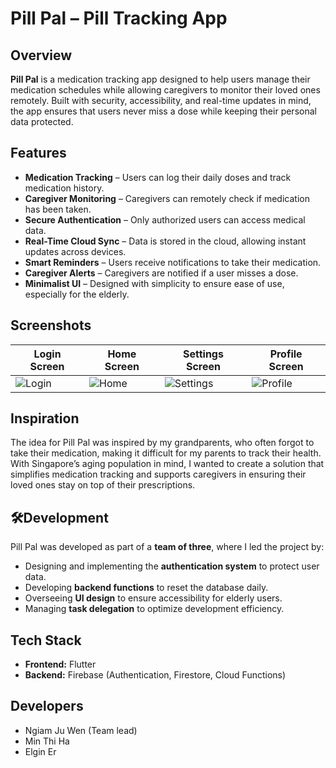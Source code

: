 # Pill Pal – Pill Tracking App  

## Overview  
**Pill Pal** is a medication tracking app designed to help users manage their medication schedules while allowing caregivers to monitor their loved ones remotely. Built with security, accessibility, and real-time updates in mind, the app ensures that users never miss a dose while keeping their personal data protected.  

## Features  
- **Medication Tracking** – Users can log their daily doses and track medication history.  
- **Caregiver Monitoring** – Caregivers can remotely check if medication has been taken.  
- **Secure Authentication** – Only authorized users can access medical data.  
- **Real-Time Cloud Sync** – Data is stored in the cloud, allowing instant updates across devices.  
- **Smart Reminders** – Users receive notifications to take their medication.  
- **Caregiver Alerts** – Caregivers are notified if a user misses a dose.  
- **Minimalist UI** – Designed with simplicity to ensure ease of use, especially for the elderly.

## Screenshots  

| Login Screen  | Home Screen | Settings Screen | Profile Screen |
|--------------|------------|----------------|---------------|
| ![Login](login.png) | ![Home](home.png) | ![Settings](settings.png) | ![Profile](profile.png) |  

## Inspiration  
The idea for Pill Pal was inspired by my grandparents, who often forgot to take their medication, making it difficult for my parents to track their health. With Singapore’s aging population in mind, I wanted to create a solution that simplifies medication tracking and supports caregivers in ensuring their loved ones stay on top of their prescriptions.  

## 🛠Development  
Pill Pal was developed as part of a **team of three**, where I led the project by:  
- Designing and implementing the **authentication system** to protect user data.  
- Developing **backend functions** to reset the database daily.  
- Overseeing **UI design** to ensure accessibility for elderly users.  
- Managing **task delegation** to optimize development efficiency.  

## Tech Stack  
- **Frontend:** Flutter  
- **Backend:** Firebase (Authentication, Firestore, Cloud Functions)

## Developers
- Ngiam Ju Wen (Team lead)
- Min Thi Ha
- Elgin Er
